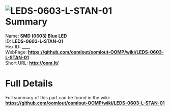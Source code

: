 
![LEDS-0603-L-STAN-01](https://github.com/oomlout/oomlout-OOMP/blob/master/parts/LEDS-0603-L-STAN-01/LEDS-0603-L-STAN-01_420.jpg)   
Summary
=================
  
Name: __SMD (0603) Blue LED__    
ID: __LEDS-0603-L-STAN-01__   
Hex ID: ____   
WebPage: __https://github.com/oomlout/oomlout-OOMP/wiki/LEDS-0603-L-STAN-01__   
Short URL: __http://oom.lt/__   

Full Details
==========================
Full summary of this part can be found in the wiki:   
__https://github.com/oomlout/oomlout-OOMP/wiki/LEDS-0603-L-STAN-01__    

